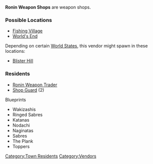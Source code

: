 **Ronin Weapon Shops** are weapon shops.

### Possible Locations

- [Fishing Village](Fishing_Village.md "wikilink")
- [World's End](World's_End.md "wikilink")

Depending on certain [World States](World_States.md "wikilink"), this
vendor might spawn in these locations:

- [Blister Hill](Blister_Hill.md "wikilink")

### Residents

- [Ronin Weapon Trader](Ronin_Weapon_Trader.md "wikilink")
- [Shop Guard](Shop_Guard.md "wikilink") (2)

Blueprints

- Wakizashis
- Ringed Sabres
- Katanas
- Nodachi
- Naginatas
- Sabres
- The Plank
- Toppers

[Category:Town Residents](Category:Town_Residents "wikilink")
[Category:Vendors](Category:Vendors "wikilink")